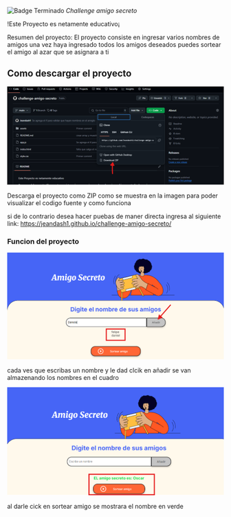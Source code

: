 ![Badge Terminado](https://img.shields.io/badge/STATUS-%20COMPLETO-green)
<em> Challenge amigo secreto </em>

!Este Proyecto es netamente educativo¡

Resumen del proyecto:
El proyecto consiste en ingresar varios nombres de amigos una vez haya ingresado todos los amigos deseados puedes sortear el amigo al azar que se asignara a ti

<h2 aling="center"> Como descargar el proyecto </h2>

![Descargar el proyecto](img/image.png)

Descarga el proyecto como ZIP como se muestra en la imagen para poder visualizar el codigo fuente y como funciona 

si de lo contrario desea hacer puebas de maner directa ingresa al siguiente link: https://jeandash1.github.io/challenge-amigo-secreto/

<h3>Funcion del proyecto</h3>

![ingresar nombres](img/explain.png)

cada ves que escribas un nombre y le dad clcik en añadir se van almazenando los nombres en el cuadro 

![resultado](img/resultado.png)

al darle cick en sortear amigo se mostrara el nombre en verde 